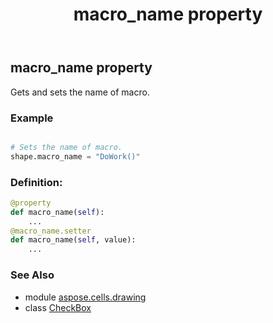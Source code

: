 ﻿---
title: macro_name property
second_title: Aspose.Cells for Python via .NET API References
description: 
type: docs
weight: 800
url: /aspose.cells.drawing/checkbox/macro_name/
is_root: false
---

## macro_name property


Gets and sets the name of macro.

### Example 


```python

# Sets the name of macro.
shape.macro_name = "DoWork()"

```
### Definition:
```python
@property
def macro_name(self):
    ...
@macro_name.setter
def macro_name(self, value):
    ...
```

### See Also
* module [aspose.cells.drawing](../../)
* class [CheckBox](/cells/python-net/aspose.cells.drawing/checkbox)
